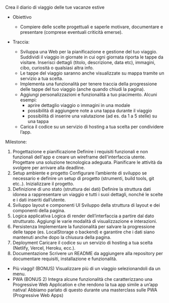 Crea il diario di viaggio delle tue vacanze estive
  
- Obiettivo
  - Compiere delle scelte progettuali e saperle motivare, documentare e presentare (comprese eventuali criticità emerse).
  
- Traccia: 
  - Sviluppa una Web per la pianificazione e gestione del tuo viaggio. Suddividi il viaggio in giornate in cui ogni giornata riporta le tappe da visitare. Inserisci dettagli (titolo, descrizione, data etc), immagini, cibo, curiosità o qualsiasi altra info.
  - Le tappe del viaggio saranno anche visualizzate su mappa tramite un servizio a tua scelta.
  - Implementa una funzionalità per tenere traccia della progressione delle tappe del tuo viaggio (anche quando chiudi la pagina).
  - Aggiungi personalizzazioni e funzionalità a tuo piacimento. Alcuni esempi:
    - aprire dettaglio viaggio o immagini in una modale
    - possibilità di aggiungere note a una tappa durante il viaggio
    - possibilità di inserire una valutazione (ad es. da 1 a 5 stelle) su una tappa
  - Carica il codice su un servizio di hosting a tua scelta per condividere l’app.

Milestone:
1) Progettazione e pianificazione
Definire i requisiti funzionali e non funzionali dell'app e creare un wireframe dell'interfaccia utente. Progettare una soluzione tecnologica adeguata. Pianificare le attività da svolgere per arrivare alla deadline.
2) Setup ambiente e progetto
Configurare l’ambiente di sviluppo se necessario e definire un setup di progetto (strumenti, build tools, git etc..). Inizializzare il progetto.
3) Definizione di uno stato (struttura dei dati)
Definire la struttura dati idonea a rappresentare un viaggio e tutti i suoi dettagli, nonché le scelte e i dati inseriti dall’utente.
4) Sviluppo layout e componenti UI
Sviluppo della struttura di layout e dei componenti della pagina.
5) Logica applicativa
Logica di render dell’interfaccia a partire dal dato strutturato. Aggiungi le varie modalità di visualizzazione e interazioni.
6) Persistenza
Implementare la funzionalità per salvare la progressione delle tappe (es. LocalStorage o backend) e garantire che i dati siano mantenuti anche dopo la chiusura della pagina.
7) Deployment
Caricare il codice su un servizio di hosting a tua scelta (Netlify, Vercel, Heroku, ecc.).
8) Documentazione
Scrivere un README da aggiungere alla repository per documentare requisiti, installazione e funzionalità.

- Più viaggi! (BONUS)
Visualizzare più di un viaggio selezionandoli da un menu.
- PWA (BONUS 2)
Integra alcune funzionalità che caratterizzano una Progressive Web Application e che rendono la tua app simile a un’app nativa! Abbiamo parlato di questo durante una masterclass sulle PWA (Progressive Web Apps)
